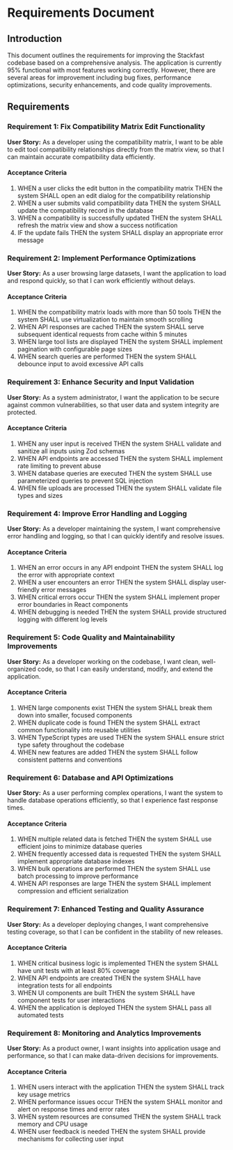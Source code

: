 # Requirements Document

## Introduction

This document outlines the requirements for improving the Stackfast codebase based on a comprehensive analysis. The application is currently 95% functional with most features working correctly. However, there are several areas for improvement including bug fixes, performance optimizations, security enhancements, and code quality improvements.

## Requirements

### Requirement 1: Fix Compatibility Matrix Edit Functionality

**User Story:** As a developer using the compatibility matrix, I want to be able to edit tool compatibility relationships directly from the matrix view, so that I can maintain accurate compatibility data efficiently.

#### Acceptance Criteria

1. WHEN a user clicks the edit button in the compatibility matrix THEN the system SHALL open an edit dialog for the compatibility relationship
2. WHEN a user submits valid compatibility data THEN the system SHALL update the compatibility record in the database
3. WHEN a compatibility is successfully updated THEN the system SHALL refresh the matrix view and show a success notification
4. IF the update fails THEN the system SHALL display an appropriate error message

### Requirement 2: Implement Performance Optimizations

**User Story:** As a user browsing large datasets, I want the application to load and respond quickly, so that I can work efficiently without delays.

#### Acceptance Criteria

1. WHEN the compatibility matrix loads with more than 50 tools THEN the system SHALL use virtualization to maintain smooth scrolling
2. WHEN API responses are cached THEN the system SHALL serve subsequent identical requests from cache within 5 minutes
3. WHEN large tool lists are displayed THEN the system SHALL implement pagination with configurable page sizes
4. WHEN search queries are performed THEN the system SHALL debounce input to avoid excessive API calls

### Requirement 3: Enhance Security and Input Validation

**User Story:** As a system administrator, I want the application to be secure against common vulnerabilities, so that user data and system integrity are protected.

#### Acceptance Criteria

1. WHEN any user input is received THEN the system SHALL validate and sanitize all inputs using Zod schemas
2. WHEN API endpoints are accessed THEN the system SHALL implement rate limiting to prevent abuse
3. WHEN database queries are executed THEN the system SHALL use parameterized queries to prevent SQL injection
4. WHEN file uploads are processed THEN the system SHALL validate file types and sizes

### Requirement 4: Improve Error Handling and Logging

**User Story:** As a developer maintaining the system, I want comprehensive error handling and logging, so that I can quickly identify and resolve issues.

#### Acceptance Criteria

1. WHEN an error occurs in any API endpoint THEN the system SHALL log the error with appropriate context
2. WHEN a user encounters an error THEN the system SHALL display user-friendly error messages
3. WHEN critical errors occur THEN the system SHALL implement proper error boundaries in React components
4. WHEN debugging is needed THEN the system SHALL provide structured logging with different log levels

### Requirement 5: Code Quality and Maintainability Improvements

**User Story:** As a developer working on the codebase, I want clean, well-organized code, so that I can easily understand, modify, and extend the application.

#### Acceptance Criteria

1. WHEN large components exist THEN the system SHALL break them down into smaller, focused components
2. WHEN duplicate code is found THEN the system SHALL extract common functionality into reusable utilities
3. WHEN TypeScript types are used THEN the system SHALL ensure strict type safety throughout the codebase
4. WHEN new features are added THEN the system SHALL follow consistent patterns and conventions

### Requirement 6: Database and API Optimizations

**User Story:** As a user performing complex operations, I want the system to handle database operations efficiently, so that I experience fast response times.

#### Acceptance Criteria

1. WHEN multiple related data is fetched THEN the system SHALL use efficient joins to minimize database queries
2. WHEN frequently accessed data is requested THEN the system SHALL implement appropriate database indexes
3. WHEN bulk operations are performed THEN the system SHALL use batch processing to improve performance
4. WHEN API responses are large THEN the system SHALL implement compression and efficient serialization

### Requirement 7: Enhanced Testing and Quality Assurance

**User Story:** As a developer deploying changes, I want comprehensive testing coverage, so that I can be confident in the stability of new releases.

#### Acceptance Criteria

1. WHEN critical business logic is implemented THEN the system SHALL have unit tests with at least 80% coverage
2. WHEN API endpoints are created THEN the system SHALL have integration tests for all endpoints
3. WHEN UI components are built THEN the system SHALL have component tests for user interactions
4. WHEN the application is deployed THEN the system SHALL pass all automated tests

### Requirement 8: Monitoring and Analytics Improvements

**User Story:** As a product owner, I want insights into application usage and performance, so that I can make data-driven decisions for improvements.

#### Acceptance Criteria

1. WHEN users interact with the application THEN the system SHALL track key usage metrics
2. WHEN performance issues occur THEN the system SHALL monitor and alert on response times and error rates
3. WHEN system resources are consumed THEN the system SHALL track memory and CPU usage
4. WHEN user feedback is needed THEN the system SHALL provide mechanisms for collecting user input